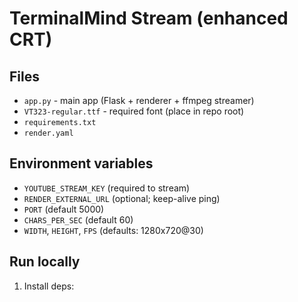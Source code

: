 # TerminalMind Stream (enhanced CRT)

## Files
- `app.py` - main app (Flask + renderer + ffmpeg streamer)
- `VT323-regular.ttf` - required font (place in repo root)
- `requirements.txt`
- `render.yaml`

## Environment variables
- `YOUTUBE_STREAM_KEY` (required to stream)
- `RENDER_EXTERNAL_URL` (optional; keep-alive ping)
- `PORT` (default 5000)
- `CHARS_PER_SEC` (default 60)
- `WIDTH`, `HEIGHT`, `FPS` (defaults: 1280x720@30)

## Run locally
1. Install deps:
